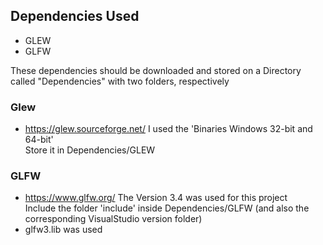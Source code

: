 ## Dependencies Used
- GLEW
- GLFW

These dependencies should be downloaded and stored on a Directory called "Dependencies" with two folders, respectively 

### Glew
- https://glew.sourceforge.net/
I used the 'Binaries Windows 32-bit and 64-bit' <br>
Store it in Dependencies/GLEW 

### GLFW 
- https://www.glfw.org/
The Version 3.4 was used for this project <br>
Include the folder 'include\' inside Dependencies/GLFW (and also the corresponding VisualStudio version folder)
- glfw3.lib was used 
